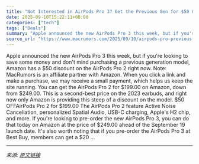```yaml
---
title: "Not Interested in AirPods Pro 3? Get the Previous Gen for $50 Off"
date: 2025-09-10T15:22:11+08:00
categories: ["tech"]
tags: ["Deals"]
summary: "Apple announced the new AirPods Pro 3 this week, but if you're looking to save some money and don't mind purchasing a previous generation model, Amazon has a &#36;50 discount on the AirPods Pro 2 righ"
source_url: "https://www.macrumors.com/2025/09/10/airpods-pro-previous-gen-50-off/"
---
```


Apple announced the new AirPods Pro 3 this week, but if you're looking to save some money and don't mind purchasing a previous generation model, Amazon has a &#36;50 discount on the AirPods Pro 2 right now. Note: MacRumors is an affiliate partner with Amazon. When you click a link and make a purchase, we may receive a small payment, which helps us keep the site running. You can get the AirPods Pro 2 for &#36;199.00 on Amazon, down from &#36;249.00. This is a second-best price on the 2023 earbuds, and right now only Amazon is providing this steep of a discount on the model. &#36;50 OFFAirPods Pro 2 for &#36;199.00 The AirPods Pro 2 feature Active Noise Cancellation, personalized Spatial Audio, USB-C charging, Apple's H2 chip, and more. If you're looking to pre-order the new AirPods Pro 3, you can do that today on Amazon at the price of &#36;249.00 ahead of the September 19 launch date. It's also worth noting that if you pre-order the AirPods Pro 3 at Best Buy, members can get a &#36;20 ...

---

*来源: [原文链接](https://www.macrumors.com/2025/09/10/airpods-pro-previous-gen-50-off/)*
